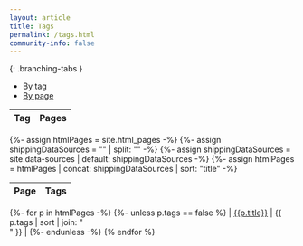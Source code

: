 ```yaml
---
layout: article
title: Tags
permalink: /tags.html
community-info: false
---
```


<script>
$.getJSON( "{{site.baseurl}}/data/tags.json", function( data ) {
  var items = [];
  $.each( data, function( i, item ) {
    $('#tags-table tbody')
      .append('<tr><td>' + i + '</td><td></td></tr>');

    $.each(item, function(i, item) {
      $('#tags-table tbody td:last')
        .append( '<a href="' + item.url + '">' + item.title + '</a><br />' );
    });
  });

});
</script>

<div class="branching-container">

{: .branching-tabs }
  * [By tag](#by-tag-tab)
  * [By page](#by-page-tab)

<div id="by-tag-tab">

<!--  Contains the list of tags. js script (above, in this file) appends an
      <h2> and then a <ul> for each tag, then populates the <ul> with <li> for
      each page that has that tag. -->
<div id="tags-container">

<table id="tags-table">
  <thead> <tr> <th>Tag</th> <th>Pages</th> </tr> </thead>
  <tbody> </tbody>
</table>
</div>

</div>

<div id="by-page-tab">
{%- assign htmlPages = site.html_pages -%}
{%- assign shippingDataSources = "" | split: "" -%}
{%- assign shippingDataSources = site.data-sources | default: shippingDataSources -%}
{%- assign htmlPages = htmlPages | concat: shippingDataSources | sort: "title" -%}

| Page | Tags |
|---|---|
{%- for p in htmlPages -%}
{%- unless p.tags == false %}
| [{{p.title}}]({{p.url}}) | {{ p.tags | sort | join: "<br />" }} |
{%- endunless -%}
{% endfor %}

</div>

</div>